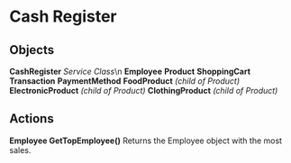 # Cash Register

## Objects
**CashRegister** *Service Class*\n
**Employee**
**Product**
**ShoppingCart**
**Transaction**
**PaymentMethod**
**FoodProduct** *(child of Product)*
**ElectronicProduct** *(child of Product)*
**ClothingProduct** *(child of Product)*

## Actions
**Employee GetTopEmployee()**
Returns the Employee object with the most sales.
